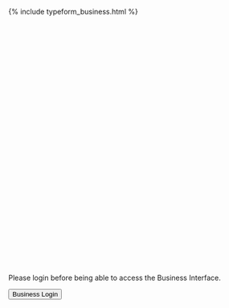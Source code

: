 {% include typeform_business.html %}

<script>
  if (checkLocalStorage()) {
    var m = JSON.parse(fs.readFileSync('https://othman-ben.github.io/StayInTouch/_data/businesses.json').toString());
    if (typeof m.ID !== 'undefined') {
      window.location.assign('https://othman-ben.github.io/StayInTouch/business_index');
    }
  }
</script>

<div ng-app="myApp" ng-if="checkLocalStorage()" id="my-embedded-typeform" style="width: 100%; height: 500px;"></div>

<div ng-app="myApp" ng-if="!checkLocalStorage()">
  Please login before being able to access the Business Interface.



  <button name="button" onclick="https://othman-ben.github.io/StayInTouch/business_login">Business Login</button>

</div>

